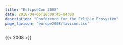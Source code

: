 ```yaml
---
title: "EclipseCon 2008"
date: 2018-04-05T16:09:45-04:00
description: "Conference for the Eclipse Ecosystem"
page_favicon: "europe2008/favicon.ico"
---
```


{{< 2008 >}}